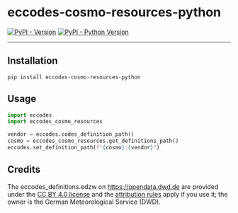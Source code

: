# eccodes-cosmo-resources-python

[![PyPI - Version](https://img.shields.io/pypi/v/eccodes-cosmo-resources-python.svg)](https://pypi.org/project/eccodes-cosmo-resources-python)
[![PyPI - Python Version](https://img.shields.io/pypi/pyversions/eccodes-cosmo-resources-python.svg)](https://pypi.org/project/eccodes-cosmo-resources-python)

-----

## Installation

```console
pip install eccodes-cosmo-resources-python
```

## Usage

```python
import eccodes
import eccodes_cosmo_resources

vendor = eccodes.codes_definition_path()
cosmo = eccodes_cosmo_resources.get_definitions_path()
eccodes.set_definition_path(f"{cosmo}:{vendor}")
```

## Credits

The eccodes_definitions.edzw on https://opendata.dwd.de are provided under the [CC BY 4.0 license](https://creativecommons.org/licenses/by/4.0/) and the [attribution rules](https://wiki.creativecommons.org/wiki/License_Versions#Attribution_reasonable_to_means.2C_medium.2C_and_context) apply if you use it; the owner is the German Meteorological Service (DWD).

